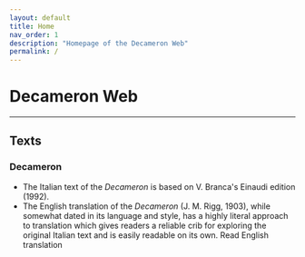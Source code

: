```yaml
---
layout: default
title: Home
nav_order: 1
description: "Homepage of the Decameron Web"
permalink: /
---
```


# Decameron Web

---

## Texts

### Decameron

- The Italian text of the *Decameron* is based on V. Branca's Einaudi edition (1992).
- The English translation of the *Decameron* (J. M. Rigg, 1903), while somewhat dated in its language and style, has a highly literal approach to translation which gives readers a reliable crib for exploring the original Italian text and is easily readable on its own. Read English translation
